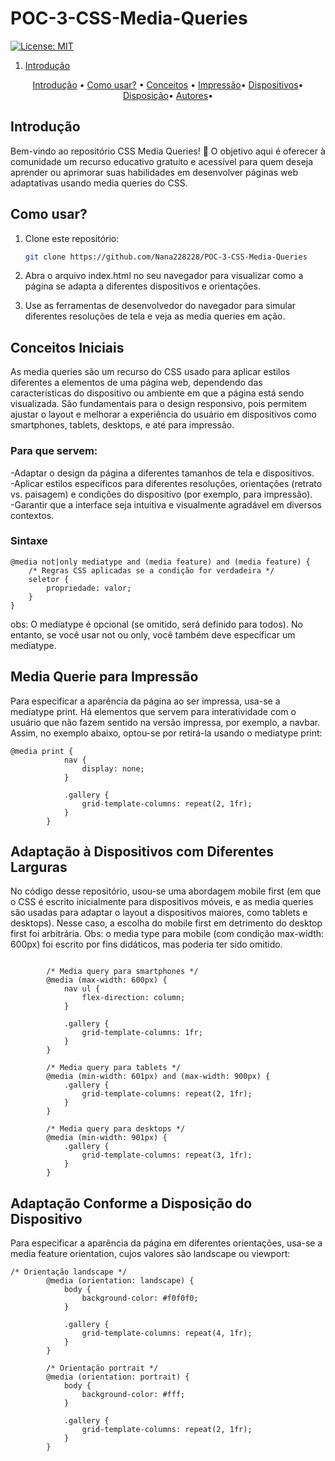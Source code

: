 # POC-3-CSS-Media-Queries


[![License: MIT](https://img.shields.io/badge/License-MIT-yellow.svg)](https://opensource.org/licenses/MIT)

1. [Introdução](#introdução)
<!--índice-->
<p align="center">
  <a href="#introdução">Introdução</a> •
  <a href="uso">Como usar?</a> •
  <a href="#conceitos">Conceitos</a> •
  <a href="print">Impressão</a>•
  <a href="dispositivos">Dispositivos</a>•
  <a href="disposicao">Disposição</a>•
  <a href="autores">Autores</a>•
</p>

<h2 id="introdução">Introdução</h2>
Bem-vindo ao repositório CSS Media Queries! 🎉 O objetivo aqui é oferecer à comunidade um recurso educativo gratuito e acessível para quem deseja aprender ou aprimorar suas habilidades em desenvolver páginas web adaptativas usando media queries do CSS. 

<h2 id="uso">Como usar?</h2>

1. Clone este repositório:
   ```bash
   git clone https://github.com/Nana228228/POC-3-CSS-Media-Queries
   
2. Abra o arquivo index.html no seu navegador para visualizar como a página se adapta a diferentes dispositivos e orientações.

3. Use as ferramentas de desenvolvedor do navegador para simular diferentes resoluções de tela e veja as media queries em ação.

<h2 id="conceitos">Conceitos Iniciais</h2>
As media queries são um recurso do CSS usado para aplicar estilos diferentes a elementos de uma página web, dependendo das características do dispositivo ou ambiente em que a página está sendo visualizada. São fundamentais para o design responsivo, pois permitem ajustar o layout e melhorar a experiência do usuário em dispositivos como smartphones, tablets, desktops, e até para impressão.

<h3>Para que servem:</h3>
-Adaptar o design da página a diferentes tamanhos de tela e dispositivos. <br>
-Aplicar estilos específicos para diferentes resoluções, orientações (retrato vs. paisagem) e condições do dispositivo (por exemplo, para impressão). <br>
-Garantir que a interface seja intuitiva e visualmente agradável em diversos contextos. <br>

<h3>Sintaxe</h3>

```
@media not|only mediatype and (media feature) and (media feature) {
    /* Regras CSS aplicadas se a condição for verdadeira */
    seletor {
        propriedade: valor;
    }
}

```

obs: O mediatype é opcional (se omitido, será definido para todos). No entanto, se você usar not ou only, você também deve especificar um mediatype.


<h2 id="">Media Querie para Impressão </h2>
Para especificar a aparência da página ao ser impressa, usa-se a mediatype print. Há elementos que servem para interatividade com o usuário que não fazem sentido na versão impressa, por exemplo, a navbar. Assim, no exemplo abaixo, optou-se por retirá-la usando o mediatype print:

```
@media print {
            nav {
                display: none;
            }

            .gallery {
                grid-template-columns: repeat(2, 1fr);
            }
        }

```


<h2 id="">Adaptação à Dispositivos com Diferentes Larguras</h2>
No código desse repositório, usou-se uma abordagem mobile first (em que o CSS é escrito inicialmente para dispositivos móveis, e as media queries são usadas para adaptar o layout a dispositivos maiores, como tablets e desktops). Nesse caso, a escolha do mobile first em detrimento do desktop first foi arbitrária. Obs: o media type para mobile (com condição max-width: 600px) foi escrito por fins didáticos, mas poderia ter sido omitido.

```

        /* Media query para smartphones */
        @media (max-width: 600px) {
            nav ul {
                flex-direction: column;
            }

            .gallery {
                grid-template-columns: 1fr;
            }
        }

        /* Media query para tablets */
        @media (min-width: 601px) and (max-width: 900px) {
            .gallery {
                grid-template-columns: repeat(2, 1fr);
            }
        }

        /* Media query para desktops */
        @media (min-width: 901px) {
            .gallery {
                grid-template-columns: repeat(3, 1fr);
            }
        }

```



<h2 id="">Adaptação Conforme a Disposição do Dispositivo</h2>
Para especificar a aparência da página em diferentes orientações, usa-se a media feature orientation, cujos valores são landscape ou viewport:

```
/* Orientação landscape */
        @media (orientation: landscape) {
            body {
                background-color: #f0f0f0;
            }

            .gallery {
                grid-template-columns: repeat(4, 1fr);
            }
        }

        /* Orientação portrait */
        @media (orientation: portrait) {
            body {
                background-color: #fff;
            }

            .gallery {
                grid-template-columns: repeat(2, 1fr);
            }
        }

```
